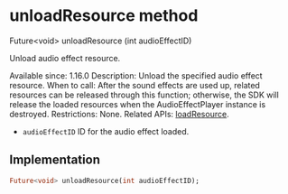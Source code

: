 


# unloadResource method








Future&lt;void> unloadResource
(int audioEffectID)





<p>Unload audio effect resource.</p>
<p>Available since: 1.16.0
Description: Unload the specified audio effect resource.
When to call: After the sound effects are used up, related resources can be released through this function; otherwise, the SDK will release the loaded resources when the AudioEffectPlayer instance is destroyed.
Restrictions: None.
Related APIs: <a href="../../zego_uikit_prebuilt_live_audio_room/ZegoAudioEffectPlayer/loadResource.md">loadResource</a>.</p>
<ul>
<li><code>audioEffectID</code> ID for the audio effect loaded.</li>
</ul>



## Implementation

```dart
Future<void> unloadResource(int audioEffectID);
```







